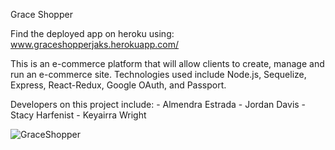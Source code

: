 Grace Shopper

Find the deployed app on heroku using: www.graceshopperjaks.herokuapp.com/

This is an e-commerce platform that will allow clients to create, manage and run an e-commerce site. Technologies used include Node.js, Sequelize, Express, React-Redux, Google OAuth, and Passport.

Developers on this project include:
    - Almendra Estrada
    - Jordan Davis
    - Stacy Harfenist
    - Keyairra Wright

![GraceShopper](https://media.giphy.com/media/vRHMo4wsuzbk8ZiIGJ/giphy.gif)
